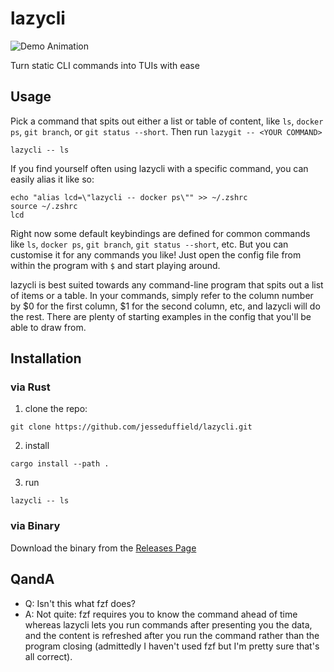 # lazycli

![Demo Animation](../assets/demo.gif?raw=true)

Turn static CLI commands into TUIs with ease

## Usage

Pick a command that spits out either a list or table of content, like `ls`, `docker ps`, `git branch`, or `git status --short`. Then run `lazygit -- <YOUR COMMAND>`
```
lazycli -- ls
```

If you find yourself often using lazycli with a specific command, you can easily alias it like so:

```
echo "alias lcd=\"lazycli -- docker ps\"" >> ~/.zshrc
source ~/.zshrc
lcd
```

Right now some default keybindings are defined for common commands like `ls`, `docker ps`, `git branch`, `git status --short`, etc. But you can customise it for any commands you like! Just open the config file from within the program with `$` and start playing around.

lazycli is best suited towards any command-line program that spits out a list of items or a table. In your commands, simply refer to the column number by $0 for the first column, $1 for the second column, etc, and lazycli will do the rest. There are plenty of starting examples in the config that you'll be able to draw from.

## Installation

### via Rust

1) clone the repo:
```
git clone https://github.com/jesseduffield/lazycli.git
```
2) install
```
cargo install --path .
```
3) run
```
lazycli -- ls
```

### via Binary

Download the binary from the [Releases Page](https://github.com/jesseduffield/lazycli/releases)


## QandA
* Q: Isn't this what fzf does?
* A: Not quite: fzf requires you to know the command ahead of time whereas lazycli lets you run commands after presenting you the data, and the content is refreshed after you run the command rather than the program closing (admittedly I haven't used fzf but I'm pretty sure that's all correct).
